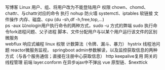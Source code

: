 写博客   Linux
			用户、组、将用户改为不能登陆用户
			权限 chown、chomd、chattr、与chattr对应的命令
			执行 nohup
			防火墙  systemctl、iptables
			软链接
			文件操作
			内存、磁盘、cpu  (du -sh,df -h,free,top,...)		
      ps -aux
      以nologin用户执行命令的两种方式，sudo -u 方式的弊端
      sudo 执行命令fork进程问题、父子进程
      脚本、文件分配用户与以某个用户运行该文件的区别
		微服务			
			webflux 响应式编程
			linux 权限
			计数算法（令牌、漏斗、暴力）
			hystrix 线程池问题
			reactor微服务监视，
			springboot admin参数解读，以及监控获取信息的两种方式（与各个服务通信；直接在注册中心获取信息）
			http keepalive复用
			网关的线程管理
		前端
			layer.conform 在异步ajax中不弹出
			vue 原型链、$nexttick



